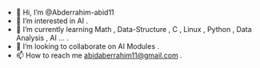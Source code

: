 - 👋 Hi, I’m @Abderrahim-abid11
- 👀 I’m interested in AI .
- 🌱 I’m currently learning Math , Data-Structure , C , Linux , Python , Data Analysis , AI ... .
- 💞️ I’m looking to collaborate on AI Modules .
- 📫 How to reach me abidaberrahim11@gmail.com .

<!---
Abderrahim-abid11/Abderrahim-abid11 is a ✨ special ✨ repository because its `README.md` (this file) appears on your GitHub profile.
You can click the Preview link to take a look at your changes.
--->

